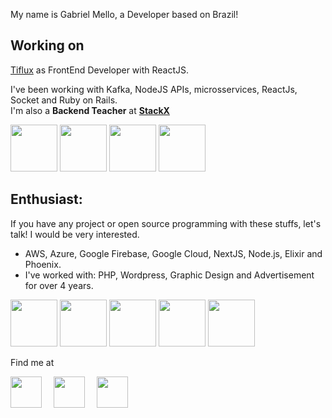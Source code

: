 My name is Gabriel Mello, a Developer based on Brazil!

<h2>Working on</h2>
<p>
  <a href="https://www.tiflux.com">Tiflux</a> as FrontEnd Developer with ReactJS.
</p>
<p>
  I've been working with Kafka, NodeJS APIs, microsservices, ReactJs, Socket and Ruby on Rails.<br/>I'm also a <b>Backend Teacher</b> at <a href="https://www.stackx.com.br/" target="_blank"><b>StackX</b></a>
</p>
<div>
  <img width="75px" src="https://cdn.jsdelivr.net/gh/devicons/devicon/icons/rails/rails-original-wordmark.svg" />
  <img width="75px" src="https://cdn.jsdelivr.net/gh/devicons/devicon/icons/react/react-original-wordmark.svg" />
  <img width="75px" src="https://cdn.jsdelivr.net/gh/devicons/devicon/icons/socketio/socketio-original-wordmark.svg" />
  <img width="75px" src="https://cdn.jsdelivr.net/gh/devicons/devicon/icons/postgresql/postgresql-original-wordmark.svg" />  
</div>
  
  
<h2>Enthusiast:</h2>
<p>If you have any project or open source programming with these stuffs, let's talk! I would be very interested.</p>

<ul>
  <li> AWS, Azure, Google Firebase, Google Cloud, NextJS, Node.js, Elixir and Phoenix.</li>
  <li> I've worked with: PHP, Wordpress, Graphic Design and Advertisement for over 4 years. </li>
</ul>
  
<div>
  <img width="75px" src="https://cdn.jsdelivr.net/gh/devicons/devicon/icons/elixir/elixir-original-wordmark.svg" />
  <img width="75px" src="https://cdn.jsdelivr.net/gh/devicons/devicon/icons/firebase/firebase-plain-wordmark.svg" />
  <img width="75px" src="https://cdn.jsdelivr.net/gh/devicons/devicon/icons/rust/rust-plain.svg" />
  <img width="75px" src="https://cdn.jsdelivr.net/gh/devicons/devicon/icons/googlecloud/googlecloud-original-wordmark.svg" />
  <img width="75px" src="https://cdn.jsdelivr.net/gh/devicons/devicon/icons/graphql/graphql-plain-wordmark.svg" />
</div>

<p>Find me at</p>

<div>
  <a href="https://www.youtube.com/channel/UC4-WLyBK27Mdvb2I4u6apOQ" target="_blank" style="display: inline-block; margin-right: 15px;">
    <img height="50px" src="https://img.shields.io/badge/YouTube-FF0000?style=for-the-badge&logo=youtube&logoColor=white" target="_blank">
  </a>

  <a href="https://instagram.com/gabriel.fe.mello" target="_blank" style="display: inline-block; margin-right: 15px;">
    <img height="50px" src="https://img.shields.io/badge/-Instagram-%23E4405F?style=for-the-badge&logo=instagram&logoColor=white" target="_blank">
  </a>
  
  <a href="https://www.linkedin.com/in/seu-usuário-linkedln-aqui" target="_blank" style="display: inline-block; margin-right: 15px;">
    <img  height="50px" src="https://img.shields.io/badge/-LinkedIn-%230077B5?style=for-the-badge&logo=linkedin&logoColor=white" target="_blank">
  </a> 
</div>

<!--
<h3> Trying to find time to work on my website:</h3>
<p><a href="https://www.gabrielfemello.com.br" target="_blank">Visit here</a></p>
-->
<!--
**GabrielFeMello/GabrielFeMello** is a ✨ _special_ ✨ repository because its `README.md` (this file) appears on your GitHub profile.

Here are some ideas to get you started:

-->
